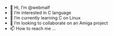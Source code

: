 - 👋 Hi, I’m @webmalf
- 👀 I’m interested in C language
- 🌱 I’m currently learning C on Linux
- 💞️ I’m looking to collaborate on an Amiga project
- 📫 How to reach me ...

<!---
webmalf/webmalf is a ✨ special ✨ repository because its `README.md` (this file) appears on your GitHub profile.
You can click the Preview link to take a look at your changes.
--->
